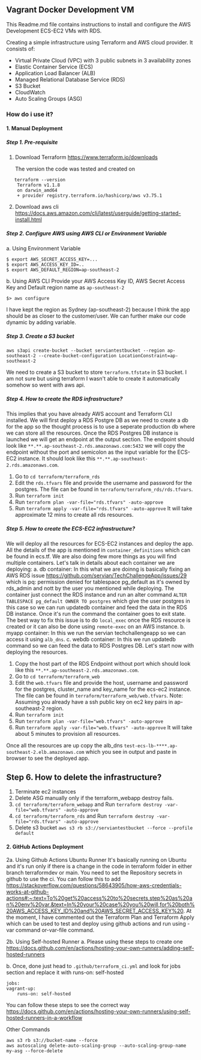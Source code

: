 ## Vagrant Docker Development VM

This Readme.md file contains instructions to install and configure the AWS Development ECS-EC2 VMs with RDS.

Creating a simple infrastructure using Terraform and AWS cloud provider. It consists of:
- Virtual Private Cloud (VPC) with 3 public subnets in 3 availability zones
- Elastic Container Service (ECS)
- Application Load Balancer (ALB)
- Managed Relational Database Service (RDS)
- S3 Bucket
- CloudWatch
- Auto Scaling Groups (ASG)


### How do i use it? 

#### 1. Manual Deployment

##### Step 1. Pre-requisite
1. Download Terraform
   https://www.terraform.io/downloads 

   The version the code was tested and created on
```
   terraform --version
    Terraform v1.1.8
    on darwin_amd64
    + provider registry.terraform.io/hashicorp/aws v3.75.1
```
2. Download aws cli
   https://docs.aws.amazon.com/cli/latest/userguide/getting-started-install.html 

##### Step 2. Configure AWS using AWS CLI or Environment Variable

a. Using Environment Variable
```
$ export AWS_SECRET_ACCESS_KEY=...
$ export AWS_ACCESS_KEY_ID=..
$ export AWS_DEFAULT_REGION=ap-southeast-2
```

b. Using AWS CLI
Provide your AWS Access Key ID, AWS Secret Access Key and Default region name as `ap-southeast-2`
```
$> aws configure
```
I have kept the region as Sydney (ap-southeast-2) because I think the app should be as closer to the customer/user. We can further make our code dynamic by adding variable.
##### Step 3. Create a S3 bucket
```
aws s3api create-bucket --bucket serviantestbucket --region ap-southeast-2 --create-bucket-configuration LocationConstraint=ap-southeast-2
```
We need to create a S3 bucket to store ```terraform.tfstate``` in S3 bucket. I am not sure but using terraform I wasn't able to create it automatically somehow so went with aws api.
##### Step 4. How to create the RDS infrastructure?
This implies that you have already AWS account and Terraform CLI installed. We will first deploy a RDS Postgre DB as we need to create a db for the app so the thought process is to use a seperate production db where we can store all the resources. Once the RDS Postgres DB instance is launched we will get an endpoint at the output section. The endpoint should look like `**.**.ap-southeast-2.rds.amazonaws.com:5432` we will copy the endpoint without the port and semicolon as the input variable for the ECS-EC2 instance. It should look like this `**.**.ap-southeast-2.rds.amazonaws.com`.
1.  Go to `cd terraform/terraform_rds`
2. Edit the `rds.tfvars` file and provide the username and password for the postgres. The file can be found in `terraform/terraform_rds/rds.tfvars`.
3. Run `terraform init`
4. Run `terraform plan -var-file="rds.tfvars" -auto-approve`
5. Run `terraform apply -var-file="rds.tfvars" -auto-approve`
It will take approximate 12 mins to create all rds resources.

##### Step 5. How to create the ECS-EC2 infrastructure?
We will deploy all the resources for ECS-EC2 instances and deploy the app. All the details of the app is mentioned in `container_definitions` which can be found in ecs.tf. We are also doing few more things as you will find multiple containers. Let's talk in details about each container we are deploying:
a. db container: In this what we are doinng is basically fixing an AWS RDS issue https://github.com/servian/TechChallengeApp/issues/29 which is pq: permission denied for tablespace pg_default as it's owned by rds_admin and nott by the user you mentioned while deploying. The container just connect the RDS instance and run an alter command `ALTER TABLESPACE pg_default OWNER TO postgres` which give the user postgres in this case so we can run updatedb container and feed the data in the RDS DB instance. Once it's run the command the container goes to exit state. The best way to fix this issue is to do `local_exec` once the RDS resource is created or it can also be done using `remote-exec` on an AWS instance. 
b. myapp container: In this we run the servian techchallengeapp so we can access it using `alb_dns`.
c. webdb container: In this we run updatedb command so we can feed the data to RDS Postgres DB. Let's start now with deploying the resources.
1. Copy the host part of the RDS Endpoint without port which should look like this `**.**.ap-southeast-2.rds.amazonaws.com`.
2. Go to `cd terraform/terraform_web`
3. Edit the `web.tfvars` file and provide the host, username and password for the postgres, cluster_name and key_name for the ecs-ec2 instance. The file can be found in `terraform/terraform_web/web.tfvars`. 
Note: Assuming you already have a ssh public key on ec2 key pairs in ap-southeast-2 region.
4. Run `terraform init`
5. Run `terraform plan -var-file="web.tfvars" -auto-approve`
6. Run `terraform apply -var-file="web.tfvars" -auto-approve`
It will take about 5 minutes to provision all resources.

Once all the resources are up copy the alb_dns `test-ecs-lb-****.ap-southeast-2.elb.amazonaws.com` which you see in output and paste in browser to see the deployed app.
## Step 6. How to delete the infrastructure?
1. Terminate ec2 instances
2. Delete ASG manually only if the terraform_webapp destroy fails.
3. `cd terraform/terraform_webapp` and Run `terraform destroy -var-file="web.tfvars" -auto-approve`
4. `cd terraform/terraform_rds` and Run `terraform destroy -var-file="rds.tfvars" -auto-approve`
5. Delete s3 bucket `aws s3 rb s3://serviantestbucket --force --profile default` 
#### 2. GitHub Actions Deployment

2a. Using Github Actions Ubuntu Runner
    It's basically running on Ubuntu and it's run only if there is a change in the code in terraform folder in either branch terraformdev or main. You need to set the Repository secrets in github to use the ci. You can follow this to add https://stackoverflow.com/questions/58643905/how-aws-credentials-works-at-github-actions#:~:text=To%20get%20access%20to%20secrets,step%20as%20an%20env%20var.&text=In%20your%20case%20you%20will,for%20both%20AWS_ACCESS_KEY_ID%20and%20AWS_SECRET_ACCESS_KEY%20. 
    At the moment, I have commented out the Terraform Plan and Terraform Apply which can be used to test and deploy using github actions and run using -var command or-var-file command.

2b. Using Self-hosted Runner
  a. Please using these steps to create one https://docs.github.com/en/actions/hosting-your-own-runners/adding-self-hosted-runners 

  b. Once, done just head to ```.github/terraform_ci.yml``` and look for jobs section and replace it with runs-on: self-hosted

```
jobs:
vagrant-up:
    runs-on: self-hosted
```
  You can follow these steps to see the correct way https://docs.github.com/en/actions/hosting-your-own-runners/using-self-hosted-runners-in-a-workflow 


Other Commands

```
aws s3 rb s3://bucket-name --force  
aws autoscaling delete-auto-scaling-group --auto-scaling-group-name my-asg --force-delete
```
